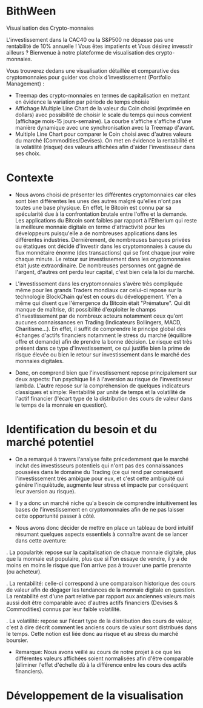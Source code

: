 # BithWeen
Visualisation des Crypto-monnaies 

L'investissement dans la CAC40 ou la S&P500 ne dépasse pas une rentabilité de 10% annuelle ! Vous êtes impatients et Vous désirez invesstir ailleurs ? 
Bienvenue à notre plateforme de visualisation des crypto-monnaies. 

Vous trouverez dedans une visualisation détaillée et comparative des cryptomonnaies pour guider vos choix d'investissement (Portfolio Management) :

- Treemap des crypto-monnaies en termes de capitalisation en mettant en évidence la variation par période de temps choisie
- Affichage Multiple Line Chart de la valeur du Coin choisi (exprimée en dollars) avec possibilité de choisir le scale du temps qui nous convient (affichage mois-15 jours-semaine). La courbe s'affiche s'affiche d'une manière dynamique avec une synchronisation avec la Treemap d'avant.
- Multiple Line Chart pour comparer le Coin choisi avec d'autres valeurs du marché (Commodities/Devises). On met en évidence la rentabilité et la volatilité (risque) des valeurs affichées afin d'aider l'investisseur dans ses choix.

# Contexte
- Nous avons choisi de présenter les différentes cryptomonnaies car elles sont bien différentes les unes des autres malgré qu'elles n'ont pas toutes une base physique. En effet, le Bitcoin est connu par sa spécularité due à la confrontation brutale entre l'offre et la demande. Les applications du Bitcoin sont faibles par rapport à l'Etherium qui reste la meilleure monnaie digitale en terme d'attractivité pour les développeurs puisqu'elle a de nombreuses applications dans les différentes industries.
Dernièrement, de nombreuses banques privées ou étatiques ont décidé d'investir dans les cryptomonnaies à cause du flux monnétaire énorme (des transactions) qui se font chaque jour voire chaque minute. Le retour sur investissement dans les cryptomonnaies était juste extraordinaire. De nombreuses personnes ont gagné de l'argent, d'autres ont perdu leur capital, c'est bien cela la loi du marché. 
- L'investissement dans les cryptomonnaies s'avère très compliquée même pour les grands Traders mondiaux car celui-ci repose sur la technologie BlockChain qu'est en cours du développement. Y'en a même qui disent que l'émergence du Bitcoin était "Prémature".
Qui dit manque de maîtrise, dit possibilité d'exploiter le champs d'investissement par de nombreux acteurs notamment ceux qu'ont aucunes connaissances en Trading (Indicateurs Bollingers, MACD, Charitisme...). 
En effet, il suffit de comprendre le principe global des échanges d'actifs financiers notamment le stress du marché (équilibre offre et demande) afin de prendre la bonne décision. Le risque est très présent dans ce type d'investissement, ce qui justifie bien la prime de risque élevée ou bien le retour sur investissement dans le marché des monnaies digitales.

- Donc, on comprend bien que l'investissement repose principalement sur deux aspects: l'un psychique lié à l'aversion au risque de l'investisseur lambda. L'autre repose sur la compréhension de quelques indicateurs classiques et simple: Rentabilité par unité de temps et la volatilité de l'actif financier (l'écart type de la distribution des cours de valeur dans le temps de la monnaie en question).

 # Identification du besoin et du marché potentiel
- On a remarqué à travers l'analyse faite précedemment que le marché inclut des investisseurs potentiels qui n'ont pas des connaissances poussées dans le domaine du Trading (ce qui rend par conséquent l'investissement très ambigue pour eux, et c'est cette ambiguité qui génère l'inquiètude, augmente leur stress et impacte par conséquent leur aversion au risque).
 
- Il y a donc un marché niche qu'a besoin de comprendre intuitivement les bases de l'investissement en cryptomonnaies afin de ne pas laisser cette opportunité passer à côté.

- Nous avons donc décider de mettre en place un tableau de bord intuitif résumant quelques aspects essentiels à connaître avant de se lancer dans cette aventure: 

. La popularité: repose sur la capitalisation de chaque monnaie digitale, plus que la monnaie est populaire, plus que si l'on essaye de vendre, il y a de moins en moins le risque que l'on arrive pas à trouver une partie prenante (ou acheteur).

. La rentabilité: celle-ci correspond à une comparaison historique des cours de valeur afin de dégager les tendances de la monnaie digitale en question. La rentabilité est d'une part relative par rapport aux anciennes valeurs mais aussi doit être comparable avec d'autres actifs financiers (Devises & Commodities) connus par leur faible volatilité. 

. La volatilité: repose sur l'écart type de la distribution des cours de valeur, c'est à dire décrit comment les anciens cours de valeur sont distribués dans le temps. Cette notion est liée donc au risque et au stress du marché boursier.

- Remarque: Nous avons veillé au cours de notre projet à ce que les différentes valeurs affichées soient normalisées afin d'être comparable (éliminer l'effet d'échelle dû à la différence entre les cours des actifs financiers).

# Développement de la visualisation
